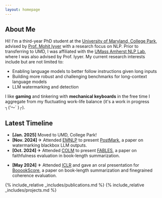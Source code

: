 ```yaml
---
layout: homepage
---
```


## About Me

Hi! I'm a third-year PhD student at the <a href='http://www.cs.umd.edu/'>University of Maryland, College Park</a>, advised by <a href='https://people.cs.umass.edu/~miyyer/'>Prof. Mohit Iyyer</a> with a research focus on NLP. Prior to transferring to UMD, I was affiliated with the <a href='https://nlp.cs.umass.edu/'>UMass Amherst NLP Lab</a>, where I was also advised by Prof. Iyyer. My current research interests include but are not limited to:

- Enabling language models to better follow instructions given long inputs
- Building more robust and challenging benchmarks for long-context language models
- LLM watermarking and detection

I like **gaming** and tinkering with **mechanical keyboards** in the free time I aggregate from my fluctuating work-life balance (it's a work in progress ┐(‘～` )┌).

## Latest Timeline

- **[Jan. 2025]** Moved to UMD, College Park!
- **[Nov. 2024]** ✈ Attended [EMNLP](https://2024.emnlp.org/) to present [PostMark](https://arxiv.org/pdf/2406.14517), a paper on watermarking blackbox LLM outputs.
- **[Oct. 2024]** ✈ Attended [COLM](https://2024.colmweb.org/) to present [FABLES](https://openreview.net/pdf?id=YfHxQSoaWU), a paper on faithfulness evaluation in book-length summarization.
<!-- - **[Sep. 2024]** [PostMark](https://arxiv.org/pdf/2406.14517) paper on watermarking blackbox LLM outputs is accepted into [EMNLP](https://2024.emnlp.org/) main conference. -->
<!-- - **[Jul. 2024]** [FABLES](https://openreview.net/pdf?id=YfHxQSoaWU) paper on faithfulness evaluation in book-length summarization is accepted into [COLM](https://colmweb.org/). -->
<!-- - **[Jun. 2024]** Our [preprint](https://arxiv.org/pdf/2406.14517) on watermarking blackbox LLM outputs is out. -->
- **[May 2024]** ✈ Attended [ICLR](https://iclr.cc/Conferences/2024) and gave an oral presentation for [BooookScore](https://openreview.net/pdf?id=7Ttk3RzDeu), a paper on book-length summarization and finegrained coherence evaluation.
<!-- - **[Apr. 2024]** Our [preprint](https://arxiv.org/pdf/2404.01261) on faithfulness evaluation in book-length summarization is out. -->
<!-- - **[Apr. 2024]** [BooookScore](https://github.com/lilakk/BooookScore) is now available as a Python package. -->
<!-- - **[Feb. 2024]** [BooookScore](https://openreview.net/pdf?id=7Ttk3RzDeu) paper on book-length summarization is accepted to [ICLR](https://iclr.cc/Conferences/2024) for oral presentation. -->
<!-- - **[Oct. 2022]** [RankGen](https://arxiv.org/pdf/2205.09726.pdf) paper accepted into EMNLP 2022 main conference. -->
<!-- - **[Sep. 2022]** Started my PhD! -->
<!-- - **[Feb. 2022]** [ReLiC](https://arxiv.org/pdf/2203.10053.pdf) paper accepted into ACL 2022 conference. -->

{% include_relative _includes/publications.md %}
{% include_relative _includes/projects.md %}

<!-- {% include_relative _includes/services.md %} -->
